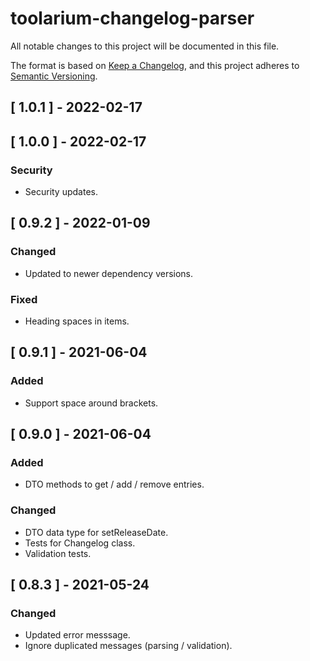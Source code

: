 # toolarium-changelog-parser

All notable changes to this project will be documented in this file.

The format is based on [Keep a Changelog](https://keepachangelog.com/en/1.0.0/),
and this project adheres to [Semantic Versioning](https://semver.org/spec/v2.0.0.html).

## [ 1.0.1 ] - 2022-02-17

## [ 1.0.0 ] - 2022-02-17
### Security
- Security updates.

## [ 0.9.2 ] - 2022-01-09
### Changed
- Updated to newer dependency versions.

### Fixed
- Heading spaces in items.

## [ 0.9.1 ] - 2021-06-04
### Added
- Support space around brackets.

## [ 0.9.0 ] - 2021-06-04
### Added
- DTO methods to get / add  / remove entries.

### Changed
- DTO data type for setReleaseDate.
- Tests for Changelog class.
- Validation tests.

## [ 0.8.3 ] - 2021-05-24
### Changed
- Updated error messsage.
- Ignore duplicated messages (parsing / validation).

